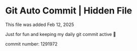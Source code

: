# Git Auto Commit | Hidden File

This file was added Feb 12, 2025

Just for fun and keeping my daily git commit active 🤪

commit number: 1291972
